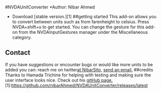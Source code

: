 #NVDAUnitConverter
*Author: Nibar Ahmed
* Download [stable version.][1]
##getting started
This add-on allows you to convert between units such as from farenheight to celsius. Press NVDA+shift+u to get started.
You can change the gesture for this add-on from the NVDAInputGestures manager under the Miscellaneous category.
## Contact
If you have suggestions or encounter bugs or would like more units to be added you can:
reach me on twitter[at NibarSito](https://twitter.com/NibarSito), [send an email.](mailto:nibarahmed0@gmail.com)
##credits
Thanks to Hamada Trichine for helping with testing and making sure the user interface looks nice.
Check out his [gitHub page.](https://github.com/hamadatrichine)
[1]:https://github.com/nibarAhmed/NVDAUnitConverter/releases/latest